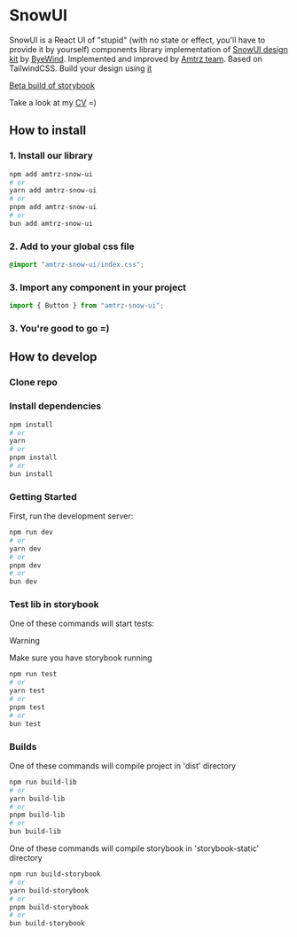 # SnowUI

SnowUI is a React UI of "stupid" (with no state or effect, you'll have to provide it by yourself) components library implementation of [SnowUI design kit](https://snowui.byewind.com) by [ByeWind](https://byewind.com/). Implemented and improved by [Amtrz team](https://github.com/amtrz). Based on TailwindCSS.
Build your design using [it](https://www.figma.com/community/file/1301134685302006646)

<!-- TODO: add website about this UI lib and it's documentation -->

[Beta build of storybook](https://snowui.holakirr.com)

Take a look at my [CV](https://holakirr.com) =)

## How to install

### 1. Install our library

```bash
npm add amtrz-snow-ui
# or
yarn add amtrz-snow-ui
# or
pnpm add amtrz-snow-ui
# or
bun add amtrz-snow-ui
```

### 2. Add to your global css file

```css
@import "amtrz-snow-ui/index.css";
```

### 3. Import any component in your project

```ts
import { Button } from "amtrz-snow-ui";
```

### 3. You're good to go =)

## How to develop

### Clone repo

### Install dependencies

```bash
npm install
# or
yarn
# or
pnpm install
# or
bun install
```

### Getting Started

First, run the development server:

```bash
npm run dev
# or
yarn dev
# or
pnpm dev
# or
bun dev
```

### Test lib in storybook

One of these commands will start tests:

> [!WARNING]
> Make sure you have storybook running

```bash
npm run test
# or
yarn test
# or
pnpm test
# or
bun test
```

### Builds

One of these commands will compile project in 'dist' directory

```bash
npm run build-lib
# or
yarn build-lib
# or
pnpm build-lib
# or
bun build-lib
```

One of these commands will compile storybook in 'storybook-static' directory

```bash
npm run build-storybook
# or
yarn build-storybook
# or
pnpm build-storybook
# or
bun build-storybook
```
